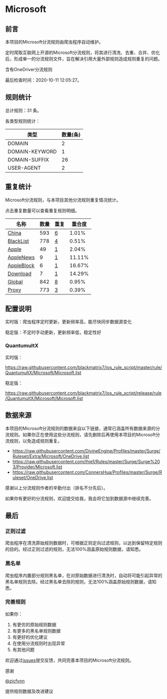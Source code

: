 # Microsoft

## 前言

本项目的Microsoft分流规则由爬虫程序自动维护。

定时爬取互联网上开源的Microsoft分流规则，将其进行清洗、去重、合并、优化后，形成单一的分流规则文件，旨在解决引用大量外部规则造成规则重复的问题。

含有OneDriver分流规则

最后检查时间：2020-10-11 12:05:27。

## 规则统计

总计规则：31 条。

各类型规则统计：

| 类型 | 数量(条) |
| ---- | ---- |
| DOMAIN | 2 |
| DOMAIN-KEYWORD | 1 |
| DOMAIN-SUFFIX | 26 |
| USER-AGENT | 2 |
## 重复统计

Microsoft分流规则，与本项目其他分流规则重复情况统计。

点击重复数量可以查看重复规则明细。

| 名称 | 数量 | 重复 | 重合度 |
| ---- | ---- | ---- | ------ |
|  [China](https://github.com/blackmatrix7/ios_rule_script/tree/master/rule/QuantumultX/China)    | 593   | [6](https://github.com/blackmatrix7/ios_rule_script/tree/master/rule/QuantumultX/Microsoft/Repeat/China.list)   |   1.01%  |
|  [BlackList](https://github.com/blackmatrix7/ios_rule_script/tree/master/rule/QuantumultX/BlackList)    | 778   | [4](https://github.com/blackmatrix7/ios_rule_script/tree/master/rule/QuantumultX/Microsoft/Repeat/BlackList.list)   |   0.51%  |
|  [Apple](https://github.com/blackmatrix7/ios_rule_script/tree/master/rule/QuantumultX/Apple)    | 49   | [1](https://github.com/blackmatrix7/ios_rule_script/tree/master/rule/QuantumultX/Microsoft/Repeat/Apple.list)   |   2.04%  |
|  [AppleNews](https://github.com/blackmatrix7/ios_rule_script/tree/master/rule/QuantumultX/AppleNews)    | 9   | [1](https://github.com/blackmatrix7/ios_rule_script/tree/master/rule/QuantumultX/Microsoft/Repeat/AppleNews.list)   |   11.11%  |
|  [AppleBlock](https://github.com/blackmatrix7/ios_rule_script/tree/master/rule/QuantumultX/AppleBlock)    | 6   | [1](https://github.com/blackmatrix7/ios_rule_script/tree/master/rule/QuantumultX/Microsoft/Repeat/AppleBlock.list)   |   16.67%  |
|  [Download](https://github.com/blackmatrix7/ios_rule_script/tree/master/rule/QuantumultX/Download)    | 7   | [1](https://github.com/blackmatrix7/ios_rule_script/tree/master/rule/QuantumultX/Microsoft/Repeat/Download.list)   |   14.29%  |
|  [Global](https://github.com/blackmatrix7/ios_rule_script/tree/master/rule/QuantumultX/Global)    | 842   | [8](https://github.com/blackmatrix7/ios_rule_script/tree/master/rule/QuantumultX/Microsoft/Repeat/Global.list)   |   0.95%  |
|  [Proxy](https://github.com/blackmatrix7/ios_rule_script/tree/master/rule/QuantumultX/Proxy)    | 773   | [3](https://github.com/blackmatrix7/ios_rule_script/tree/master/rule/QuantumultX/Microsoft/Repeat/Proxy.list)   |   0.39%  |
## 配置说明

实时版：爬虫程序定时更新，更新频率高，能尽快同步数据源变化

稳定版：不定时手动更新，更新频率低，稳定性好

### QuantumultX 
实时版：

https://raw.githubusercontent.com/blackmatrix7/ios_rule_script/master/rule/QuantumultX/Microsoft/Microsoft.list

稳定版：

https://raw.githubusercontent.com/blackmatrix7/ios_rule_script/release/rule/QuantumultX/Microsoft/Microsoft.list

## 数据来源

本项目的Microsoft分流规则的数据来自以下链接，通常已涵盖所有数据来源的分流规则。如果你正在使用这些分流规则，请先删除后再使用本项目的Microsoft分流规则，以免造成规则重复。

- https://raw.githubusercontent.com/DivineEngine/Profiles/master/Surge/Ruleset/Extra/Microsoft/OneDrive.list
- https://raw.githubusercontent.com/lhie1/Rules/master/Surge/Surge%203/Provider/Microsoft.list
- https://raw.githubusercontent.com/ConnersHua/Profiles/master/Surge/Ruleset/OneDrive.list


感谢以上分流规则作者的辛勤付出（排名不分先后）。

如果你有更好的分流规则，欢迎提交给我，我会将它加到数据源中继续完善。

## 最后

### 正则过滤

爬虫程序在清洗原始规则数据时，可根据正则定向过滤规则，以达到保留特定规则的目的。经过正则过滤的规则，无法100%涵盖原始规则数据，请知悉。

### 黑名单

爬虫程序内置部分规则黑名单，在对原始数据进行清洗时，自动将可能引起异常的黑名单规则去除。经过黑名单去除的规则，无法100%涵盖原始规则数据，请知悉。

### 完善规则

如果你：

1. 有更优的原始规则数据
2. 有更多的黑名单规则数据
3. 有更好的优化建议
4. 在使用分流规则时出现异常
5. 有其他问题

欢迎通过[issues](https://github.com/blackmatrix7/ios_rule_script/issues/new)提交反馈，共同完善本项目的Microsoft分流规则。

感谢

[@zjcfynn](https://github.com/zjcfynn)

提供规则数据及改进建议